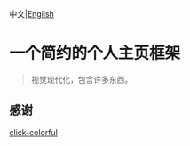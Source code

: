 中文|[English](./README_EN.md)
# 一个简约的个人主页框架
> 视觉现代化，包含许多东西。
## 感谢
[click-colorful](https://github.com/ColdDay/click-colorful)
